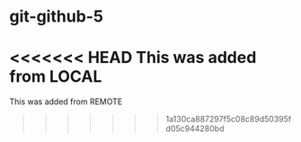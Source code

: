 # git-github-5

<<<<<<< HEAD
This was added from LOCAL
=======
This was added from REMOTE
>>>>>>> 1a130ca887297f5c08c89d50395fd05c944280bd

